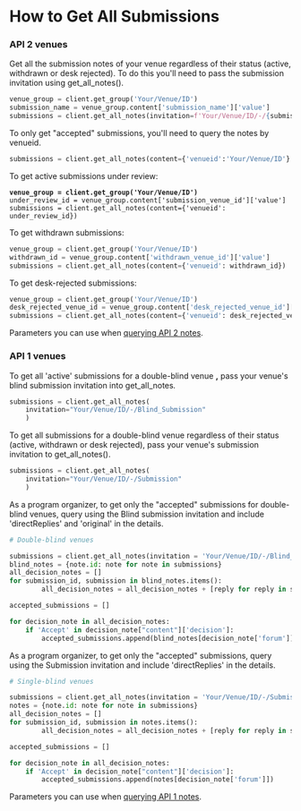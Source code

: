 # How to Get All Submissions

### API 2 venues

Get all the submission notes of your venue regardless of their status (active, withdrawn or desk rejected). To do this you'll need to pass the submission invitation using get\_all\_notes().

```python
venue_group = client.get_group('Your/Venue/ID')
submission_name = venue_group.content['submission_name']['value']
submissions = client.get_all_notes(invitation=f'Your/Venue/ID/-/{submission_name}')
```



To only get "accepted" submissions, you'll need to query the notes by venueid.

```python
submissions = client.get_all_notes(content={'venueid':'Your/Venue/ID'} )
```

To get active submissions under review:

<pre class="language-python"><code class="lang-python"><strong>venue_group = client.get_group('Your/Venue/ID')
</strong>under_review_id = venue_group.content['submission_venue_id']['value']
submissions = client.get_all_notes(content={'venueid': under_review_id})
</code></pre>

To get withdrawn submissions:

```python
venue_group = client.get_group('Your/Venue/ID')
withdrawn_id = venue_group.content['withdrawn_venue_id']['value']
submissions = client.get_all_notes(content={'venueid': withdrawn_id})
```

To get desk-rejected submissions:

```python
venue_group = client.get_group('Your/Venue/ID')
desk_rejected_venue_id = venue_group.content['desk_rejected_venue_id']['value']
submissions = client.get_all_notes(content={'venueid': desk_rejected_venue_id})
```

Parameters you can use when [querying API 2 notes](https://docs.openreview.net/reference/api-v2/openapi-definition#notes).

### API 1 venues

To get all 'active' submissions for a double-blind venue **,** pass your venue's blind submission invitation into get\_all\_note&#x73;_._

```python
submissions = client.get_all_notes(
    invitation="Your/Venue/ID/-/Blind_Submission"
    )
```

To get all submissions for a double-blind venue regardless of their status (active, withdrawn or desk rejected), pass your venue's submission invitation to get\_all\_notes().

```python
submissions = client.get_all_notes(
    invitation="Your/Venue/ID/-/Submission"
    )
```

As a program organizer, to get only the "accepted" submissions for double-blind venues, query using the Blind submission invitation and include 'directReplies' and 'original' in the details.&#x20;

```python
# Double-blind venues

submissions = client.get_all_notes(invitation = 'Your/Venue/ID/-/Blind_Submission', details='directReplies,original')
blind_notes = {note.id: note for note in submissions}
all_decision_notes = [] 
for submission_id, submission in blind_notes.items(): 
        all_decision_notes = all_decision_notes + [reply for reply in submission.details["directReplies"] if reply["invitation"].endswith("Decision")]

accepted_submissions = []

for decision_note in all_decision_notes:
    if 'Accept' in decision_note["content"]['decision']:
        accepted_submissions.append(blind_notes[decision_note['forum']].details['original'])
```

As a program organizer, to get only the "accepted" submissions, query using the Submission invitation and include 'directReplies' in the details.

```python
# Single-blind venues

submissions = client.get_all_notes(invitation = 'Your/Venue/ID/-/Submission', details='directReplies')
notes = {note.id: note for note in submissions}
all_decision_notes = [] 
for submission_id, submission in notes.items(): 
        all_decision_notes = all_decision_notes + [reply for reply in submission.details["directReplies"] if reply["invitation"].endswith("Decision")]

accepted_submissions = []

for decision_note in all_decision_notes:
    if 'Accept' in decision_note["content"]['decision']:
        accepted_submissions.append(notes[decision_note['forum']])
```

Parameters you can use when [querying API 1 notes](https://api.openreview.net/notes).
